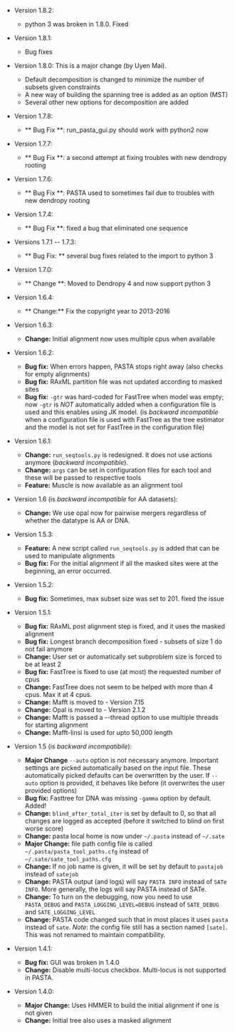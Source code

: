 - Version 1.8.2:
    - python 3 was broken in 1.8.0. Fixed

- Version 1.8.1:
    - Bug fixes

- Version 1.8.0: This is a major change (by Uyen Mai). 
    - Default decomposition is changed to minimize the number of subsets given constraints
    - A new way of building the spanning tree is added as an option (MST)
    - Several other new options for decomposition are added
- Version 1.7.8:
    - ** Bug Fix **: run_pasta_gui.py should work with python2 now

- Version 1.7.7:
    - ** Bug Fix **: a second attempt at fixing troubles with new dendropy rooting

- Version 1.7.6: 
    - ** Bug Fix **: PASTA used to sometimes fail due to troubles with new dendropy rooting

- Version 1.7.4:
    - ** Bug Fix **: fixed a bug that eliminated one sequence 

- Versions 1.7.1 -- 1.7.3:
    - ** Bug Fix: ** several bug fixes related to the import to python 3

- Version 1.7.0:
    - ** Change **: Moved to Dendropy 4 and now support python 3

- Version 1.6.4:
    - ** Change:** Fix the copyright year to 2013-2016 

- Version 1.6.3:
    - **Change:**    Initial alignment now uses multiple cpus when available
    
- Version 1.6.2:
    - **Bug fix:**   When errors happen, PASTA stops right away (also checks for empty alignments)
    - **Bug fix:**   RAxML partition file was not updated according to masked sites
    - **Bug fix:**   `-gtr` was hard-coded for FastTree when model was empty; now `-gtr` is *NOT* automatically added when a configuration file is used and this enables using JK model.  (is _backward incompatible_ when a configuration file is used with FastTree as the tree estimator and the model is not set for FastTree in the configuration file)

- Version 1.6.1:
    - **Change:**    `run_seqtools.py` is redesigned. It does not use actions anymore (_backward incompatible_). 
    - **Change:**    `args` can be set in configuration files for each tool and these will be passed to respective tools
    - **Feature:**   Muscle is now available as an alignment tool

- Version 1.6 (is _backward incompatible_ for AA datasets):
    - **Change:**    We use opal now for pairwise mergers regardless of whether the datatype is AA or DNA.

- Version 1.5.3:
    - **Feature:**   A new script called `run_seqtools.py` is added that can be used to manipulate alignments
    - **Bug fix:**   For the initial alignment if all the masked sites were at the beginning, an error occurred. 

- Version 1.5.2:
    - **Bug fix:**   Sometimes, max subset size was set to 201. fixed the issue

- Version 1.5.1:
    - **Bug fix:**   RAxML post alignment step is fixed, and it uses the masked alignment
    - **Bug fix:**	Longest branch decomposition fixed - subsets of size 1 do not fail anymore
    - **Change:**	User set or automatically set subproblem size is forced to be at least 2
    - **Bug fix:**	FastTree is fixed to use (at most) the requested number of cpus
    - **Change:**	FastTree does not seem to be helped with more than 4 cpus. Max it at 4 cpus.
    - **Change:**	Mafft is moved to - Version 7.15
    - **Change:**	Opal is moved to - Version 2.1.2
    - **Change:**	Mafft is passed a --thread option to use multiple threads for starting alignment 
    - **Change:**	Mafft-linsi is used for upto 50,000 length

- Version 1.5 (is _backward incompatibile_):
    - **Major Change**	`--auto` option is not necessary anymore. Important settings are picked automatically based on the input file. These automatically picked defaults can be overwritten by the user. If `--auto` option is provided, it behaves like before (it overwrites the user provided options)
    - **Bug fix:**		Fasttree for DNA was missing `-gamma` option by default. Added!
    - **Change:**		`blind_after_total_iter` is set by default to 0, so that all changes are logged as accepted (before it switched to blind on first worse score)
    - **Change:**		pasta local home is now under `~/.pasta` instead of `~/.sate`
    - **Major Change:**	 file path config file is called `~/.pasta/pasta_tool_paths.cfg` instead of `~/.sate/sate_tool_paths.cfg`
    - **Change:**		If no job name is given, it will be set by default to `pastajob` instead of `satejob`
    - **Change:**		PASTA output (and logs) will say `PASTA INFO` instead of `SATe INFO`. More generally, the logs will say PASTA instead of SATe.
    - **Change:**		To turn on the debugging, now you need to use `PASTA_DEBUG` and `PASTA_LOGGING_LEVEL=DEBUG` instead of `SATE_DEBUG` and `SATE_LOGGING_LEVEL`
    - **Change:**		PASTA code changed such that in most places it uses `pasta` instead of `sate`. _Note_: the config file still has a section named `[sate]`. This was not renamed to maintain compatibility. 

- Version 1.4.1:
    - **Bug fix:** GUI was broken in 1.4.0
    - **Change:** Disable multi-locus checkbox. Multi-locus is not supported in PASTA. 

- Version 1.4.0:
    - **Major Change:** Uses HMMER to build the initial alignment if one is not given
    - **Change:** Initial tree also uses a masked alignment
